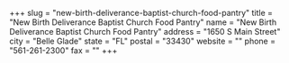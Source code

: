 +++
slug = "new-birth-deliverance-baptist-church-food-pantry"
title = "New Birth Deliverance Baptist Church Food Pantry"
name = "New Birth Deliverance Baptist Church Food Pantry"
address = "1650 S Main Street"
city = "Belle Glade"
state = "FL"
postal = "33430"
website = ""
phone = "561-261-2300"
fax = ""
+++

